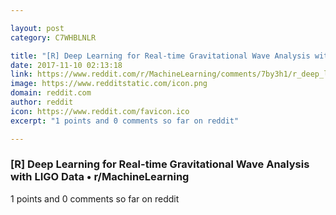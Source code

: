 ```yaml
---

layout: post
category: C7WHBLNLR

title: "[R] Deep Learning for Real-time Gravitational Wave Analysis with LIGO Data • r/MachineLearning"
date: 2017-11-10 02:13:18
link: https://www.reddit.com/r/MachineLearning/comments/7by3h1/r_deep_learning_for_realtime_gravitational_wave/
image: https://www.redditstatic.com/icon.png
domain: reddit.com
author: reddit
icon: https://www.reddit.com/favicon.ico
excerpt: "1 points and 0 comments so far on reddit"

---
```


### [R] Deep Learning for Real-time Gravitational Wave Analysis with LIGO Data • r/MachineLearning

1 points and 0 comments so far on reddit